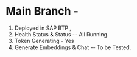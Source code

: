 # Main Branch - 
1. Deployed in SAP BTP ,
2. Health Status & Status -- All Running.
3. Token Generating - Yes
4. Generate Embeddings & Chat -- To be Tested.
